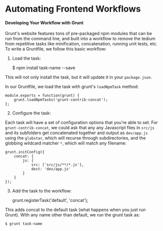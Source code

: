 # Automating Frontend Workflows

#### Developing Your Workflow with Grunt

Grunt's website features tons of pre-packaged npm modules that can be run from the command line, and built into a workflow to remove the tedium from repetitive tasks like minification, concatenation, running unit tests, etc. To write a Gruntfile, we follow this basic workflow:

1) Load the task:

	$ npm install task-name --save
	
This will not only install the task, but it will update it in your `package.json`. 

In our Gruntfile, we load the task with grunt's `loadNpmTask` method:

	module.exports = function(grunt) {
		grunt.loadNpmTasks('grunt-contrib-concat');
	};
	
2) Configure the task:

Each task will have a set of configuration options that you're able to set. For `grunt-contrib-concat`, we could ask that any any Javascript files in `src/js` and its subfolders get concatenated together and output as `dev/app.js` using the `globstar`, which will recurse through subdirectories, and the globbing wildcard matcher `*`, which will match any filename:

	grunt.initConfig({
		concat: {
			js: {
				src: ['src/js/**/*.js'],
				dest: 'dev/app.js'
			}
		}
	});
	
3) Add the task to the workflow:

	grunt.registerTask('default', 'concat');
	
This adds concat to the default task (what happens when you just run Grunt). With any name other than default, we run the grunt task as:

	$ grunt task-name
	
